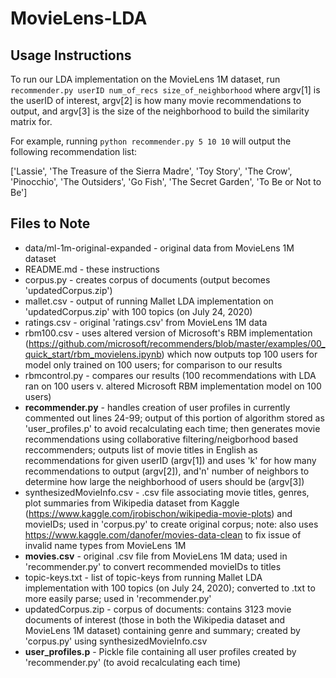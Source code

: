 # MovieLens-LDA

## Usage Instructions ##
To run our LDA implementation on the MovieLens 1M dataset, run `recommender.py userID num_of_recs size_of_neighborhood` where argv[1] is the userID of interest, argv[2] is how many movie recommendations to output, and argv[3] is the size of the neighborhood to build the similarity matrix for.

For example, running `python recommender.py 5 10 10` will output the following recommendation list:

['Lassie', 'The Treasure of the Sierra Madre', 'Toy Story', 'The Crow', 'Pinocchio', 'The Outsiders', 'Go Fish', 'The Secret Garden', 'To Be or Not to Be']

## Files to Note ##
* data/ml-1m-original-expanded - original data from MovieLens 1M dataset
* README.md - these instructions
* corpus.py - creates corpus of documents (output becomes 'updatedCorpus.zip')
* mallet.csv - output of running Mallet LDA implementation on 'updatedCorpus.zip' with 100 topics (on July 24, 2020)
* ratings.csv - original 'ratings.csv' from MovieLens 1M data
* rbm100.csv - uses altered version of Microsoft's RBM implementation (https://github.com/microsoft/recommenders/blob/master/examples/00_quick_start/rbm_movielens.ipynb) which now outputs top 100 users for model only trained on 100 users; for comparison to our results
* rbmcontrol.py - compares our results (100 recommendations with LDA ran on 100 users v. altered Microsoft RBM implementation model on 100 users)
* **recommender.py** - handles creation of user profiles in currently commented out lines 24-99; output of this portion of algorithm stored as 'user_profiles.p' to avoid recalculating each time; then generates movie recommendations using collaborative filtering/neigborhood based reccommenders; outputs list of movie titles in English as recommendations for given userID (argv[1]) and uses 'k' for how many recommendations to output (argv[2]), and'n' number of neighbors to determine how large the neighborhood of users should be (argv[3])
* synthesizedMovieInfo.csv - .csv file associating movie titles, genres, plot summaries from Wikipedia dataset from Kaggle (https://www.kaggle.com/jrobischon/wikipedia-movie-plots) and movieIDs; used in 'corpus.py' to create original corpus; note: also uses  https://www.kaggle.com/danofer/movies-data-clean to fix issue of invalid name types from MovieLens 1M
* **movies.csv** - original .csv file from MovieLens 1M data; used in 'recommender.py' to convert recommended movieIDs to titles 
* topic-keys.txt - list of topic-keys from running Mallet LDA implementation with 100 topics (on July 24, 2020); converted to .txt to more easily parse; used in 'recommender.py' 
* updatedCorpus.zip - corpus of documents: contains 3123 movie documents of interest (those in both the Wikipedia dataset and MovieLens 1M dataset) containing genre and summary; created by 'corpus.py' using synthesizedMovieInfo.csv 
* **user_profiles.p** - Pickle file containing all user profiles created by 'recommender.py' (to avoid recalculating each time)
